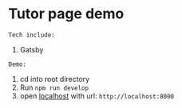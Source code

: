 # Tutor page demo
```Tech include:```
1. Gatsby

```Demo:```
1. cd into root directory
2. Run ```npm run develop```
3. open [localhost](http:\\localhost:8000) with url: ```http://localhost:8000``` 

